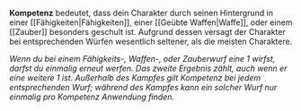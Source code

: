 **Kompetenz** bedeutet, dass dein Charakter durch seinen Hintergrund in einer [[Fähigkeiten|Fähigkeiten]], einer [[Geübte Waffen|Waffe]], oder einem [[Zauber]] besonders geschult ist. Aufgrund dessen versagt der Charakter bei entsprechenden Würfen wesentlich seltener, als die meisten Charaktere.

*Wenn du bei einem Fähigkeits-, Waffen-, oder Zauberwurf eine 1 wirfst, darfst du einmalig erneut werfen. Das zweite Ergebnis zählt, auch wenn er eine weitere 1 ist. Außerhalb des Kampfes gilt Kompetenz bei jedem entsprechenden Wurf; während des Kampfes kann ein solcher Wurf nur einmalig pro Kompetenz Anwendung finden.*